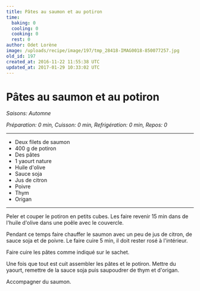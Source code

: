 ```yaml
---
title: Pâtes au saumon et au potiron
time:
  baking: 0
  cooling: 0
  cooking: 0
  rest: 0
author: Odet Lorène
image: /uploads/recipe/image/197/tmp_28418-IMAG0018-850077257.jpg
old_id: 197
created_at: 2016-11-22 11:55:38 UTC
updated_at: 2017-01-29 10:33:02 UTC
---
```


# Pâtes au saumon et au potiron

_Saisons: Automne_

_Préparation: 0 min, Cuisson: 0 min, Refrigération: 0 min, Repos: 0_

---

- Deux filets de saumon
- 400 g de potiron
- Des pâtes
- 1 yaourt nature
- Huile d'olive
- Sauce soja
- Jus de citron
- Poivre
- Thym
- Origan

---

Peler et couper le potiron en petits cubes. Les faire revenir 15 min dans de l'huile d'olive dans une poêle avec le couvercle.

Pendant ce temps faire chauffer le saumon avec un peu de jus de citron, de sauce soja et de poivre. Le faire cuire 5 min, il doit rester rosé à l'intérieur.

Faire cuire les pâtes comme indiqué sur le sachet.

Une fois que tout est cuit assembler les pâtes et le potiron. Mettre du yaourt, remettre de la sauce soja puis saupoudrer de thym et d'origan.

Accompagner du saumon.

